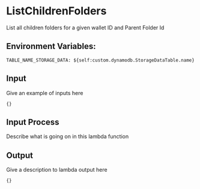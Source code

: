 # ListChildrenFolders

List all children folders for a given wallet ID and Parent Folder Id

## Environment Variables:

```
TABLE_NAME_STORAGE_DATA: ${self:custom.dynamodb.StorageDataTable.name}
```

## Input

Give an example of inputs here

```
{}
```

## Input Process

Describe what is going on in this lambda function

## Output

Give a description to lambda output here

```
{}
```
